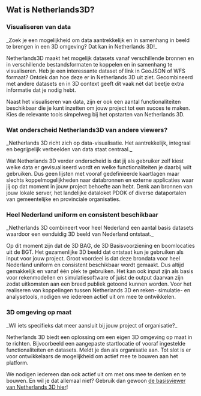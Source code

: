 ## Wat is Netherlands3D?

<div class="two-column" markdown>

### Visualiseren van data

<div markdown>
_Zoek je een mogelijkheid om data aantrekkelijk en in samenhang in 
beeld te brengen in een 3D omgeving? Dat kan in Netherlands 3D!_

Netherlands3D maakt het mogelijk datasets vanaf verschillende bronnen
en in verschillende bestandsformaten te koppelen en in samenhang te 
visualiseren. Heb je een interessante dataset of link in GeoJSON of WFS 
formaat? Ontdek dan hoe deze er in Netherlands 3D uit ziet. 
Gecombineerd met andere datasets en in 3D context geeft dit vaak nèt 
dat beetje extra informatie dat je nodig hebt.

Naast het visualiseren van data, zijn er ook een aantal functionaliteiten 
beschikbaar die je kunt inzetten om jouw project tot een succes te 
maken. Kies de relevante tools simpelweg bij het opstarten van 
Netherlands 3D.
</div>
</div>

<div class="two-column" markdown>

### Wat onderscheid Netherlands3D van andere viewers?

<div markdown>
_Netherlands 3D richt zich op data-visualisatie. Het aantrekkelijk, 
integraal en begrijpelijk verbeelden van data staat centraal._ 

Wat Netherlands 3D verder onderscheid is dat jij als gebruiker zelf kiest 
welke data er gevisualiseerd wordt en welke functionaliteiten je daarbij 
wilt gebruiken. Dus geen lijsten met vooraf gedefinieerde kaartlagen 
maar slechts koppelmogelijkheden naar databronnen en externe 
applicaties waar jij op dat moment in jouw project behoefte aan hebt. 
Denk aan bronnen van jouw lokale server, het landelijke dataloket PDOK 
of diverse dataportalen van gemeentelijke en provinciale organisaties.
</div>
</div>

<div class="two-column" markdown>

### Heel Nederland uniform en consistent beschikbaar

<div markdown>
_Netherlands 3D combineert voor heel Nederland een aantal basis 
datasets waardoor een eenduidig 3D beeld van Nederland ontstaat._

Op dit moment zijn dat de 3D BAG, de 3D Basisvoorziening en boomlocaties 
uit de BGT. Het gezamenlijke 3D beeld dat ontstaat kun je gebruiken als 
input voor jouw project. Groot voordeel is dat deze brondata voor heel 
Nederland uniform en consistent beschikbaar wordt gemaakt. Dus altijd 
gemakkelijk en vanaf één plek te gebruiken. Het kan ook input zijn als 
basis voor rekenmodellen en simulatiesoftware of juist de output 
daarvan zijn zodat uitkomsten aan een breed publiek getoond kunnen 
worden. Voor het realiseren van koppelingen tussen Netherlands 3D en 
reken- simulatie- en analysetools, nodigen we iedereen actief uit om 
mee te ontwikkelen.
</div>
</div>

<div class="two-column" markdown>

### 3D omgeving op maat

<div markdown>
_Wil iets specifieks dat meer aansluit bij jouw project of organisatie?_

Netherlands 3D biedt een oplossing om een eigen 3D omgeving op maat 
in te richten. Bijvoorbeeld een aangepaste startlocatie of vooraf 
ingestelde functionaliteiten en datasets. Meldt je dan als organisatie aan.
Tot slot is er voor ontwikkelaars de mogelijkheid om actief mee te 
bouwen aan het platform. 

We nodigen iedereen dan ook actief uit om 
met ons mee te denken en te bouwen. En wil je dat allemaal niet? 
Gebruik dan gewoon [de basisviewer van Netherlands 3D hier](https://netherlands3d.eu/twin/)!
</div>
</div>

